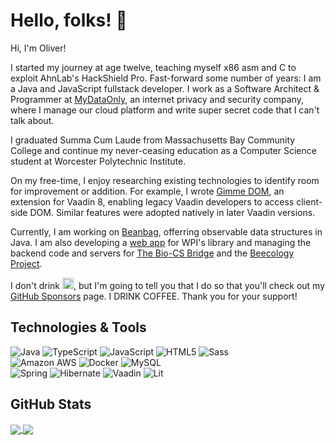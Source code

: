 # Hello, folks! 👋

Hi, I'm Oliver!

I started my journey at age twelve, teaching myself x86 asm and C to exploit AhnLab's HackShield Pro. Fast-forward some number of years: I am a Java and JavaScript fullstack developer. I work as a Software Architect & Programmer at [MyDataOnly](https://mydataonly.com/), an internet privacy and security company, where I manage our cloud platform and write super secret code that I can't talk about.

I graduated Summa Cum Laude from Massachusetts Bay Community College and continue my never-ceasing education as a Computer Science student at Worcester Polytechnic Institute.
 
On my free-time, I enjoy researching existing technologies to identify room for improvement or addition. For example, I wrote [Gimme DOM](https://github.com/oliveryasuna/gimme-dom), an extension for Vaadin 8, enabling legacy Vaadin developers to access client-side DOM. Similar features were adopted natively in later Vaadin versions.

Currently, I am working on [Beanbag](https://github.com/oliveryasuna/beanbag-parent), offerring observable data structures in Java. I am also developing a [web app](https://github.com/WPI-Gordon-Library) for WPI's library and managing the backend code and servers for [The Bio-CS Bridge](https://biocsbridge.wpi.edu/) and the [Beecology Project](https://beecology.wpi.edu/).

I don't drink <img src="https://raw.githubusercontent.com/Rush/Font-Awesome-SVG-PNG/master/black/svg/coffee.svg" alt="coffee" width="18px"/>, but I'm going to tell you that I do so that you'll check out my [GitHub Sponsors](https://github.com/sponsors/oliveryasuna) page. I DRINK COFFEE. Thank you for your support!

## Technologies & Tools

![Java](https://a11ybadges.com/badge?logo=java)
![TypeScript](https://a11ybadges.com/badge?logo=typescript)
![JavaScript](https://a11ybadges.com/badge?logo=javascript)
![HTML5](https://a11ybadges.com/badge?logo=html5)
![Sass](https://a11ybadges.com/badge?logo=sass)<br/>
![Amazon AWS](https://a11ybadges.com/badge?logo=amazonaws)
![Docker](https://a11ybadges.com/badge?logo=docker)
![MySQL](https://a11ybadges.com/badge?logo=mysql)<br/>
![Spring](https://a11ybadges.com/badge?logo=spring)
![Hibernate](https://a11ybadges.com/badge?logo=hibernate)
![Vaadin](https://a11ybadges.com/badge?logo=vaadin)
![Lit](https://a11ybadges.com/badge?logo=lit)

## GitHub Stats

<a href="https://github.com/oliveryasuna">
  <img align="center" src="https://github-readme-stats.vercel.app/api?username=oliveryasuna&show_icons=true&line_height=27&count_private=true&text_color=000000&border_color=00abe7&icon_color=00abe7&bg_color=ffffff&hide_rank=true&disable_animations=true"/>
</a>
<a href="https://github.com/oliveryasuna">
  <img align="center" src="https://github-readme-stats.vercel.app/api/top-langs/?username=oliveryasuna&text_color=000000&border_color=00abe7&bg_color=ffffff&langs_count=3" />
</a>
